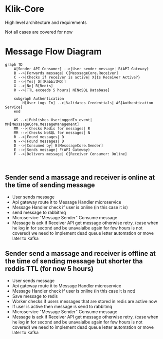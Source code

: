 # Klik-Core

High level architecture and requirements

Not all cases are covered for now


# Message Flow Diagram

```mermaid
graph TD
    A[Sender API Consumer] -->|User sender message| B(API Gateway)
    B -->|Forwards message| C[MesssageCore.Receiver]
    C -->|Checks if receiver is active| X{Is Receiver Active?}
    X -->|Yes| D[(RabbitMQ)]
    X -->|No| R[Redis]
    R -->|TTL exceeds 5 hours| N[NoSQL Database]

    subgraph Authentication
        H[User Logs In] -->|Validates Credentials| AS[Authentication Service]
    end

    AS -->|Publishes UserLoggedIn event| MM[MesssageCore.MessageManagement]
    MM -->|Checks Redis for messages| R
    MM -->|Checks NoSQL for messages| N
    R -->|Found messages| D
    N -->|Found messages| D
    D -->|Consumed by| E[MesssageCore.Sender]
    E -->|Sends message| F(API Gateway)
    F -->|Delivers message| G[Receiver Consumer: Online]



```

## Sender send a massage and receiver is online at the time of sending message 


* User sends message
* Api gateway route it to Message Handler microservice
* Message Handler check if user is online (in this case it is)
* send message to rabbitmq
* Microservice "Message Sender" Consume message
* Message is ack if Receiver API get message otherwise retry, (case when he log in for second and be unavaialbe again for few hours is not covered) we need to implement dead queue letter automation or move later to kafka

## Sender send a massage and receiver is offline at the time of sending message but shorter tha reddis TTL (for now 5 hours)

* User sends message
* Api gateway route it to Message Handler microservice
* Message Handler check if user is online (in this case it is not)
* Save message to redis
* Worker checks if users messages that are stored in redis are active now
* If user is active then message is send to rabbitmq
* Microservice "Message Sender" Consume message
* Message is ack if Receiver API get message otherwise retry, (case when he log in for second and be unavaialbe again for few hours is not covered) we need to implement dead queue letter automation or move later to kafka

